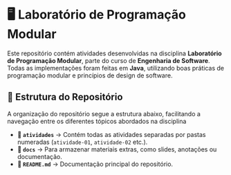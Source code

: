 # 🖥️ Laboratório de Programação Modular

Este repositório contém atividades desenvolvidas na disciplina **Laboratório de Programação Modular**, parte do curso de **Engenharia de Software**. Todas as implementações foram feitas em **Java**, utilizando boas práticas de programação modular e princípios de design de software.

## 📂 Estrutura do Repositório

A organização do repositório segue a estrutura abaixo, facilitando a navegação entre os diferentes tópicos abordados na disciplina

- **📂 `atividades`** → Contém todas as atividades separadas por pastas numeradas (`atividade-01`, `atividade-02` etc.).  
- **📂 `docs`** → Para armazenar materiais extras, como slides, anotações ou documentação.  
- **📜 `README.md`** → Documentação principal do repositório.  
